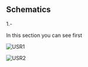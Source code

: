 ## Schematics

1.- 

In this section you can see first

![USR1](https://raw.githubusercontent.com/pumanzor/modbus/master/USR-TCP232-304/imgs/usr-tcp1.png)


![USR2](https://raw.githubusercontent.com/pumanzor/modbus/master/USR-TCP232-304/imgs/usr-tcp2.png)
